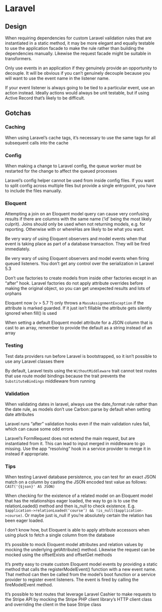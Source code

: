 
# Laravel

## Design

When requiring dependencies for custom Laravel validation rules that are instantiated in a static method, it may be more elegant and equally testable to use the application facade to make the rule rather than building the dependencies manually. Likewise the request facade might be suitable in transformers.

Only use events in an application if they genuinely provide an opportunity to decouple. It will be obvious if you can’t genuinely decouple because you will want to use the event name in the listener name.

If your event listener is always going to be tied to a particular event, use an action instead. Ideally actions would always be unit testable, but if using Active Record that’s likely to be difficult.

## Gotchas

### Caching

When using Laravel’s cache tags, it’s necessary to use the same tags for all subsequent calls into the cache

### Config

When making a change to Laravel config, the queue worker must be restarted for the change to affect the queued processes

Laravel’s config helper cannot be used from inside config files. If you want to split config across multiple files but provide a single entrypoint, you have to include the files manually.

### Eloquent

Attempting a join on an Eloquent model query can cause very confusing results if there are columns with the same name (‘id’ being the most likely culprit). Joins should only be used when not returning models, e.g. for reporting. Otherwise with or whereHas are likely to be what you want.

Be very wary of using Eloquent observers and model events when that event is taking place as part of a database transaction. They will be fired immediately.

Be very wary of using Eloquent observers and model events when firing queued listeners. You don’t get any control over the serialization in Laravel 5.3

Don’t use factories to create models from inside other factories except in an “after” hook. Laravel factories do not apply attribute overrides before making the original object, so you can get unexpected results and lots of orphans

Eloquent now (v > 5.7 ?) only throws a `MassAssignmentException` if the attribute is marked guarded. If it just isn’t fillable the attribute gets silently ignored when fill() is used

When setting a default Eloquent model attribute for a JSON column that is cast to an array, remember to provide the default as a string instead of an array

### Testing

Test data providers run before Laravel is bootstrapped, so it isn’t possible to use any Laravel classes there

By default, Laravel tests using the `WithoutMiddleware` trait cannot test routes that use route model bindings because the trait prevents the `SubstituteBindings` middleware from running

### Validation

When validating dates in laravel, always use the date_format rule rather than the date rule, as models don’t use Carbon::parse by default when setting date attributes

Laravel runs “after” validation hooks even if the main validation rules fail, which can cause some odd errors

Laravel’s FormRequest does not extend the main request, but are instantiated from it. This can lead to input merged in middleware to go missing. Use the app “resolving” hook in a service provider to merge it in instead if appropriate.

### Tips

When testing Laravel database persistence, you can test for an exact JSON match on a column by casting the JSON encoded test value as follows: `CAST('{$json}' AS JSON)`

When checking for the existence of a related model on an Eloquent model that has the relationships eager loaded, the way to go is to use the relationLoaded() method and then is_null to check existence. E.g. `$application->relationLoaded(‘course’) && !is_null($application->course)`. Or maybe just is_null if you’re absolutely certain the relation has been eager loaded.

I don’t know how, but Eloquent is able to apply attribute accessors when using pluck to fetch a single column from the database

It’s possible to mock Eloquent model attributes and relation values by mocking the underlying getAttribute() method. Likewise the request can be mocked using the offsetExists and offsetGet methods

It’s pretty easy to create custom Eloquent model events by providing a static method that calls the registerModelEvent() function with a new event name. That method can then be called from the model’s boot function or a service provider to register event listeners. The event is fired by calling the fireModelEvent method.

It’s possible to test routes that leverage Laravel Cashier to make requests to the Stripe API by mocking the Stripe PHP client library’s HTTP client class and overriding the client in the base Stripe class
